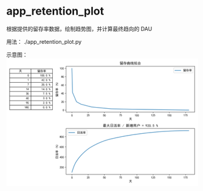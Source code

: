 # app_retention_plot

根据提供的留存率数据，绘制趋势图，并计算最终趋向的 DAU

用法：
./app_retention_plot.py

示意图：
![留存趋势](https://github.com/floatinghotpot/pytinytools/raw/main/app_retention/demo.png)

